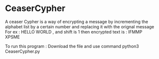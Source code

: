 # CeaserCypher

A ceaser Cypher is a way of encrypting a message by incrementing the alphabet list by a certain number and replacing it with the orignal message
For ex :
HELLO WORLD , and shift is 1 then encrypted text is : IFMMP XPSME

To run this program : Download the file and use command python3 CeaserCypher.py
